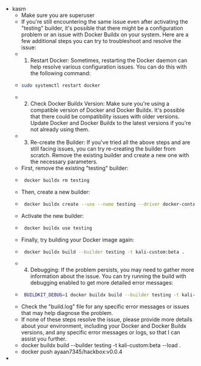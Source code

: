 - kasm
	- Make sure you are superuser
	- If you're still encountering the same issue even after activating the "testing" builder, it's possible that there might be a configuration problem or an issue with Docker Buildx on your system. Here are a few additional steps you can try to troubleshoot and resolve the issue:
	- 1. Restart Docker: Sometimes, restarting the Docker daemon can help resolve various configuration issues. You can do this with the following command:
	- ```bash
	  sudo systemctl restart docker
	  ```
	- 2. Check Docker Buildx Version: Make sure you're using a compatible version of Docker and Docker Buildx. It's possible that there could be compatibility issues with older versions. Update Docker and Docker Buildx to the latest versions if you're not already using them.
	- 3. Re-create the Builder: If you've tried all the above steps and are still facing issues, you can try re-creating the builder from scratch. Remove the existing builder and create a new one with the necessary parameters.
	- First, remove the existing "testing" builder:
	- ```bash
	   docker buildx rm testing
	   ```
	- Then, create a new builder:
	- ```bash
	   docker buildx create --use --name testing --driver docker-container --driver-opt network=kasm_default_network
	   ```
	- Activate the new builder:
	- ```bash
	   docker buildx use testing
	   ```
	- Finally, try building your Docker image again:
	- ```bash
	   docker buildx build --builder testing -t kali-custom:beta .
	   ```
	- 4. Debugging: If the problem persists, you may need to gather more information about the issue. You can try running the build with debugging enabled to get more detailed error messages:
	- ```bash
	   BUILDKIT_DEBUG=1 docker buildx build --builder testing -t kali-custom:beta . 2> build.log
	   ```
	- Check the "build.log" file for any specific error messages or issues that may help diagnose the problem.
	- If none of these steps resolve the issue, please provide more details about your environment, including your Docker and Docker Buildx versions, and any specific error messages or logs, so that I can assist you further.
	- docker buildx build --builder testing -t kali-custom:beta --load .
	- docker push ayaan7345/hackbox:v0.0.4
-